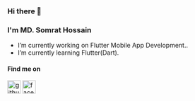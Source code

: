 ### Hi there 👋

### I'm MD. Somrat Hossain

- I’m currently working on Flutter Mobile App Development..
- I’m currently learning Flutter(Dart).

#### Find me on

[<img src='https://cdn.jsdelivr.net/npm/simple-icons@3.0.1/icons/github.svg' alt='github' height='30'>](https://github.com/Somrat-H) [<img src='https://cdn.jsdelivr.net/npm/simple-icons@3.0.1/icons/facebook.svg' alt='facebook' height='30'>](https://www.facebook.com/profile.php?id=100012152802989)

<img src="https://komarev.com/ghpvc/?username=your-github-Somrat-H&style=flat-square&color=blue" alt=""/>
